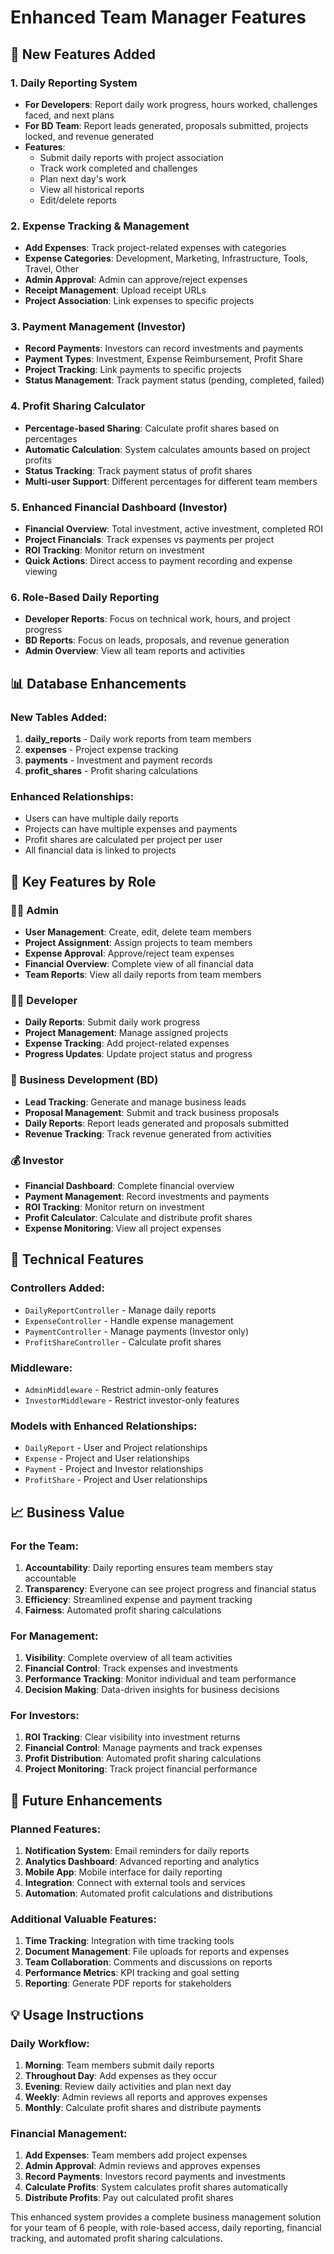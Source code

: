 # Enhanced Team Manager Features

## 🚀 New Features Added

### 1. Daily Reporting System
- **For Developers**: Report daily work progress, hours worked, challenges faced, and next plans
- **For BD Team**: Report leads generated, proposals submitted, projects locked, and revenue generated
- **Features**:
  - Submit daily reports with project association
  - Track work completed and challenges
  - Plan next day's work
  - View all historical reports
  - Edit/delete reports

### 2. Expense Tracking & Management
- **Add Expenses**: Track project-related expenses with categories
- **Expense Categories**: Development, Marketing, Infrastructure, Tools, Travel, Other
- **Admin Approval**: Admin can approve/reject expenses
- **Receipt Management**: Upload receipt URLs
- **Project Association**: Link expenses to specific projects

### 3. Payment Management (Investor)
- **Record Payments**: Investors can record investments and payments
- **Payment Types**: Investment, Expense Reimbursement, Profit Share
- **Project Tracking**: Link payments to specific projects
- **Status Management**: Track payment status (pending, completed, failed)

### 4. Profit Sharing Calculator
- **Percentage-based Sharing**: Calculate profit shares based on percentages
- **Automatic Calculation**: System calculates amounts based on project profits
- **Status Tracking**: Track payment status of profit shares
- **Multi-user Support**: Different percentages for different team members

### 5. Enhanced Financial Dashboard (Investor)
- **Financial Overview**: Total investment, active investment, completed ROI
- **Project Financials**: Track expenses vs payments per project
- **ROI Tracking**: Monitor return on investment
- **Quick Actions**: Direct access to payment recording and expense viewing

### 6. Role-Based Daily Reporting
- **Developer Reports**: Focus on technical work, hours, and project progress
- **BD Reports**: Focus on leads, proposals, and revenue generation
- **Admin Overview**: View all team reports and activities

## 📊 Database Enhancements

### New Tables Added:
1. **daily_reports** - Daily work reports from team members
2. **expenses** - Project expense tracking
3. **payments** - Investment and payment records
4. **profit_shares** - Profit sharing calculations

### Enhanced Relationships:
- Users can have multiple daily reports
- Projects can have multiple expenses and payments
- Profit shares are calculated per project per user
- All financial data is linked to projects

## 🎯 Key Features by Role

### 👨‍💼 Admin
- **User Management**: Create, edit, delete team members
- **Project Assignment**: Assign projects to team members
- **Expense Approval**: Approve/reject team expenses
- **Financial Overview**: Complete view of all financial data
- **Team Reports**: View all daily reports from team members

### 👨‍💻 Developer
- **Daily Reports**: Submit daily work progress
- **Project Management**: Manage assigned projects
- **Expense Tracking**: Add project-related expenses
- **Progress Updates**: Update project status and progress

### 💼 Business Development (BD)
- **Lead Tracking**: Generate and manage business leads
- **Proposal Management**: Submit and track business proposals
- **Daily Reports**: Report leads generated and proposals submitted
- **Revenue Tracking**: Track revenue generated from activities

### 💰 Investor
- **Financial Dashboard**: Complete financial overview
- **Payment Management**: Record investments and payments
- **ROI Tracking**: Monitor return on investment
- **Profit Calculator**: Calculate and distribute profit shares
- **Expense Monitoring**: View all project expenses

## 🔧 Technical Features

### Controllers Added:
- `DailyReportController` - Manage daily reports
- `ExpenseController` - Handle expense management
- `PaymentController` - Manage payments (Investor only)
- `ProfitShareController` - Calculate profit shares

### Middleware:
- `AdminMiddleware` - Restrict admin-only features
- `InvestorMiddleware` - Restrict investor-only features

### Models with Enhanced Relationships:
- `DailyReport` - User and Project relationships
- `Expense` - Project and User relationships
- `Payment` - Project and Investor relationships
- `ProfitShare` - Project and User relationships

## 📈 Business Value

### For the Team:
1. **Accountability**: Daily reporting ensures team members stay accountable
2. **Transparency**: Everyone can see project progress and financial status
3. **Efficiency**: Streamlined expense and payment tracking
4. **Fairness**: Automated profit sharing calculations

### For Management:
1. **Visibility**: Complete overview of all team activities
2. **Financial Control**: Track expenses and investments
3. **Performance Tracking**: Monitor individual and team performance
4. **Decision Making**: Data-driven insights for business decisions

### For Investors:
1. **ROI Tracking**: Clear visibility into investment returns
2. **Financial Control**: Manage payments and track expenses
3. **Profit Distribution**: Automated profit sharing calculations
4. **Project Monitoring**: Track project financial performance

## 🚀 Future Enhancements

### Planned Features:
1. **Notification System**: Email reminders for daily reports
2. **Analytics Dashboard**: Advanced reporting and analytics
3. **Mobile App**: Mobile interface for daily reporting
4. **Integration**: Connect with external tools and services
5. **Automation**: Automated profit calculations and distributions

### Additional Valuable Features:
1. **Time Tracking**: Integration with time tracking tools
2. **Document Management**: File uploads for reports and expenses
3. **Team Collaboration**: Comments and discussions on reports
4. **Performance Metrics**: KPI tracking and goal setting
5. **Reporting**: Generate PDF reports for stakeholders

## 💡 Usage Instructions

### Daily Workflow:
1. **Morning**: Team members submit daily reports
2. **Throughout Day**: Add expenses as they occur
3. **Evening**: Review daily activities and plan next day
4. **Weekly**: Admin reviews all reports and approves expenses
5. **Monthly**: Calculate profit shares and distribute payments

### Financial Management:
1. **Add Expenses**: Team members add project expenses
2. **Admin Approval**: Admin reviews and approves expenses
3. **Record Payments**: Investors record payments and investments
4. **Calculate Profits**: System calculates profit shares automatically
5. **Distribute Profits**: Pay out calculated profit shares

This enhanced system provides a complete business management solution for your team of 6 people, with role-based access, daily reporting, financial tracking, and automated profit sharing calculations.
